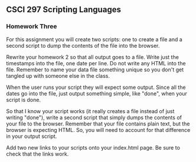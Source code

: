 ## CSCI 297 Scripting Languages
### Homework Three

For this assignment you will create two scripts: one to create a file and a second script to dump the contents of the file into the browser.

Rewrite your homework 2 so that all output goes to a file. Write just the timestamps into the file, one date per line. Do not write any HTML into the file. Remember to name your data file something unique so you don't get tangled up with someone else in the class.

When the user runs your script they will expect some output. Since all the dates go into the file, just output something simple, like "done", when your script is done.

So that I know your script works (it really creates a file instead of just writing "done"), write a second script that simply dumps the contents of your file to the browser. Remember that your file contains plain text, but the browser is expecting HTML. So, you will need to account for that difference in your output script.

Add two new links to your scripts onto your index.html page. Be sure to check that the links work.
